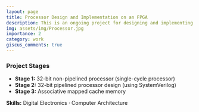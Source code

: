 ```yaml
---
layout: page
title: Processor Design and Implementation on an FPGA
description: This is an ongoing project for designing and implementing a single-cycle processor.
img: assets/img/Processor.jpg
importance: 2
category: work
giscus_comments: true
---
```


### Project Stages

- **Stage 1:** 32-bit non-pipelined processor (single-cycle processor)
- **Stage 2:** 32-bit pipelined processor design (using SystemVerilog)
- **Stage 3:** Associative mapped cache memory

**Skills:** Digital Electronics · Computer Architecture
